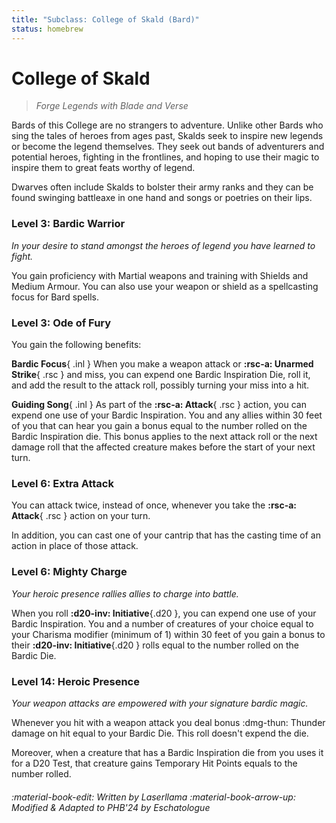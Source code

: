 ```yaml
---
title: "Subclass: College of Skald (Bard)"
status: homebrew
---
```


<p style="display:none">
Forge Legends with Blade and Verse
</p>

# College of Skald

> *Forge Legends with Blade and Verse*

Bards of this College are no strangers to adventure. Unlike other Bards who sing the tales of heroes from ages past, Skalds seek to inspire new legends or become the legend themselves. They seek out bands of adventurers and potential heroes, fighting in the frontlines, and hoping to use their magic to inspire them to great feats worthy of legend.

Dwarves often include Skalds to bolster their army ranks and they can be found swinging battleaxe in one hand and songs or poetries on their lips.

### Level 3: Bardic Warrior

*In your desire to stand amongst the heroes of legend you have learned to fight.* 

You gain proficiency with Martial weapons and training with Shields and Medium Armour. You can also use your weapon or shield as a spellcasting focus for Bard spells.

### Level 3: Ode of Fury

You gain the following benefits:

**Bardic Focus**{ .inl } When you make a weapon attack or **:rsc-a: Unarmed Strike**{ .rsc } and miss, you can expend one Bardic Inspiration Die, roll it, and add the result to the attack roll, possibly turning your miss into a hit.

**Guiding Song**{ .inl } As part of the **:rsc-a: Attack**{ .rsc } action, you can expend one use of your Bardic Inspiration. You and any allies within 30 feet of you that can hear you gain a bonus equal to the number rolled on the Bardic Inspiration die. This bonus applies to the next attack roll or the next damage roll that the affected creature makes before the start of your next turn.

### Level 6: Extra Attack

You can attack twice, instead of once, whenever you take the **:rsc-a: Attack**{ .rsc } action on your turn.

In addition, you can cast one of your cantrip that has the casting time of an action in place of those attack.

### Level 6: Mighty Charge

*Your heroic presence rallies allies to charge into battle.* 

When you roll **:d20-inv: Initiative**{.d20 }, you can expend one use of your Bardic Inspiration. You and a number of creatures of your choice equal to your Charisma modifier (minimum of 1) within 30 feet of you gain a bonus to their **:d20-inv: Initiative**{.d20 } rolls equal to the number rolled on the Bardic Die.

### Level 14: Heroic Presence

*Your weapon attacks are empowered with your signature bardic magic.* 

Whenever you hit with a weapon attack you deal bonus :dmg-thun: Thunder damage on hit equal to your Bardic Die. This roll doesn't expend the die.

Moreover, when a creature that has a Bardic Inspiration die from you uses it for a D20 Test, that creature gains Temporary Hit Points equals to the number rolled.

###### :material-book-edit: Written by *Laserllama* :material-book-arrow-up: Modified & Adapted to PHB'24 by *Eschatologue*